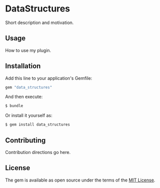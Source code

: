 # DataStructures
Short description and motivation.

## Usage
How to use my plugin.

## Installation
Add this line to your application's Gemfile:

```ruby
gem "data_structures"
```

And then execute:
```bash
$ bundle
```

Or install it yourself as:
```bash
$ gem install data_structures
```

## Contributing
Contribution directions go here.

## License
The gem is available as open source under the terms of the [MIT License](https://opensource.org/licenses/MIT).
